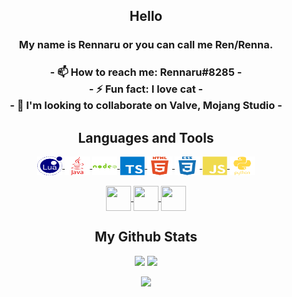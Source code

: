 <!-- ### Hi there 👋 -->

<!--
**NotRennaru/NotRennaru** is a ✨ _special_ ✨ repository because its `README.md` (this file) appears on your GitHub profile.

Here are some ideas to get you started:

- 🔭 I’m currently working on ...
- 🌱 I’m currently learning ...
- 👯 I’m looking to collaborate on ...
- 🤔 I’m looking for help with ...
- 💬 Ask me about ...
- 📫 How to reach me: ...
- 😄 Pronouns: ...
- ⚡ Fun fact: ...
-->


<h2 align="center">
  Hello
</h2>

<h3 align="center">
  My name is Rennaru or you can call me Ren/Renna.
</h2>

<h3 align="center">
<!-- - 🌱 I’m currently learning <br> -->
- 📫 How to reach me: Rennaru#8285 - <br>
- ⚡ Fun fact: I love cat - <br>
- 👯 I'm looking to collaborate on Valve, Mojang Studio - <br> 
</h3>

<h2 align="center">
  Languages and Tools
</h2>

<p align="center">
  <a href="https://www.lua.org" target="blank">
    <img align="center" src="https://github.com/devicons/devicon/blob/master/icons/lua/lua-plain-wordmark.svg" alt="" height="30" width="40" />
  </a>
  <a href="https://en.wikipedia.org/wiki/Java_(programming_language)" target="blank">
    <img align="center" src="https://github.com/devicons/devicon/blob/master/icons/java/java-plain-wordmark.svg" alt="" height="30" width="40" />
  </a>
  <a href="https://nodejs.org/en/" target="blank">
    <img align="center" src="https://github.com/devicons/devicon/blob/master/icons/nodejs/nodejs-plain-wordmark.svg" alt="" height="30" width="40" />
  </a>
  <a href="https://www.typescriptlang.org/" target="blank">
    <img align="center" src="https://github.com/devicons/devicon/blob/master/icons/typescript/typescript-plain.svg" alt="" height="30" width="40" />
  </a>
  <a href="https://en.wikipedia.org/wiki/HTML" target="blank">
    <img align="center" src="https://github.com/devicons/devicon/blob/master/icons/html5/html5-plain-wordmark.svg" alt="" height="30" width="40" />
  </a>
  <a href="https://en.wikipedia.org/wiki/CSS" target="blank">
    <img align="center" src="https://github.com/devicons/devicon/blob/master/icons/css3/css3-plain-wordmark.svg" alt="" height="30" width="40" />
  </a>
  <a href="https://en.wikipedia.org/wiki/JavaScript" target="blank">
    <img align="center" src="https://github.com/devicons/devicon/blob/master/icons/javascript/javascript-plain.svg" alt="" height="30" width="40" />
  </a>
  <a href="hhttp://python.org/" target="blank">
    <img align="center" src="https://github.com/devicons/devicon/blob/master/icons/python/python-plain-wordmark.svg" alt="" height="30" width="40" />
  </a>
  <br><br> 
  <a href="https://www.jetbrains.com/idea/" target="blank">
    <img align="center" src="https://resources.jetbrains.com/storage/products/company/brand/logos/IntelliJ_IDEA_icon.svg?_ga=2.202977809.103519498.1650170728-1390139366.1650170728&_gl=1*idjbac*_ga*MTM5MDEzOTM2Ni4xNjUwMTcwNzI4*_ga_V0XZL7QHEB*MTY1MDE3MDcyNy4xLjEuMTY1MDE3MDc2MC4w" alt="" height="40" width="40" />
  </a>
  <a href="http://vscodium.github.io/" target="blank">
    <img align="center" src="https://github.com/VSCodium/vscodium.github.io/blob/master/img/code.png" alt="" height="40" width="40" />
  </a>
  <a href="https://www.github.com/neovim/neovim" target="blank">
    <img align="center" src="https://avatars.githubusercontent.com/u/6471485?s=200&v=4" alt="" height="40" width="40" />
  </a>
</p>

<h2 align="center">
  My Github Stats
<!--   <img src="https://c.tenor.com/PN7Bccnho5wAAAAi/penguin-hi.gif" width="50"> -->
</h2>

<!-- tokyonight / nord -->
<p align = "center">
 <img src="https://github-readme-stats.vercel.app/api/top-langs/?username=NotRennaru&layout=compact&theme=tokyonight">
 <img src="https://github-readme-stats.vercel.app/api?username=NotRennaru&show_icons=true&theme=tokyonight&line_height=27">
</p> 

<p align = "center">
 <img src="https://github-readme-streak-stats.herokuapp.com?user=NotRennaru&theme=tokyonight&date_format=j%20M%5B%20Y%5D">
</p> 
